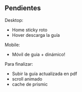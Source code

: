 
## Pendientes 

Desktop:
- Home sticky roto
- Hover descarga la guía

Mobile:
- Móvil de guia + dinámico!

Para finalizar:
- Subir la guía actualizada en pdf
- scroll animado
- cache de prismic